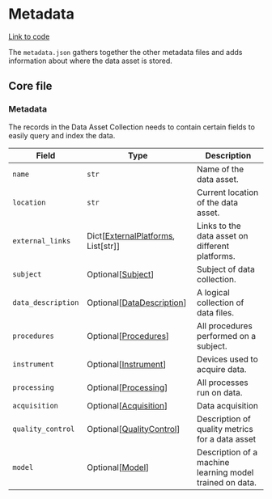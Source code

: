 # Metadata

[Link to code](https://github.com/AllenNeuralDynamics/aind-data-schema/blob/dev/src/aind_data_schema/core/metadata.py)

The `metadata.json` gathers together the other metadata files and adds information about where the data asset is stored.

## Core file

### Metadata

The records in the Data Asset Collection needs to contain certain fields
to easily query and index the data.

| Field | Type | Description |
|-------|------|-------------|
| `name` | `str` | Name of the data asset. |
| `location` | `str` | Current location of the data asset. |
| `external_links` | Dict[[ExternalPlatforms](components/identifiers.md#externalplatforms), List[str]] | Links to the data asset on different platforms. |
| `subject` | Optional[[Subject](subject.md#subject)] | Subject of data collection. |
| `data_description` | Optional[[DataDescription](data_description.md#datadescription)] | A logical collection of data files. |
| `procedures` | Optional[[Procedures](procedures.md#procedures)] | All procedures performed on a subject. |
| `instrument` | Optional[[Instrument](instrument.md#instrument)] | Devices used to acquire data. |
| `processing` | Optional[[Processing](processing.md#processing)] | All processes run on data. |
| `acquisition` | Optional[[Acquisition](acquisition.md#acquisition)] | Data acquisition |
| `quality_control` | Optional[[QualityControl](quality_control.md#qualitycontrol)] | Description of quality metrics for a data asset |
| `model` | Optional[[Model](model.md#model)] | Description of a machine learning model trained on data. |
